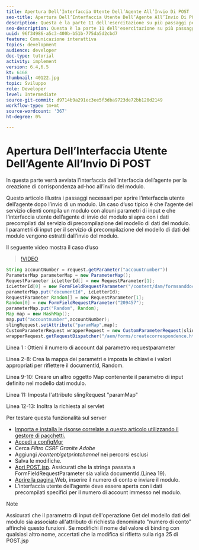 ```yaml
---
title: Apertura Dell’Interfaccia Utente Dell’Agente All’Invio Di POST
seo-title: Apertura Dell’Interfaccia Utente Dell’Agente All’Invio Di POST
description: Questa è la parte 11 dell'esercitazione su più passaggi per creare il primo documento di comunicazione interattivo per il canale di stampa. In questa parte verrà avviata l’interfaccia dell’interfaccia dell’agente per la creazione di corrispondenza ad-hoc all’invio del modulo.
seo-description: Questa è la parte 11 dell'esercitazione su più passaggi per creare il primo documento di comunicazione interattivo per il canale di stampa. In questa parte verrà avviata l’interfaccia dell’interfaccia dell’agente per la creazione di corrispondenza ad-hoc all’invio del modulo.
uuid: 96f34986-a5c3-400b-b51b-775da5d2cbd7
feature: Comunicazione interattiva
topics: development
audience: developer
doc-type: tutorial
activity: implement
version: 6.4,6.5
kt: 6168
thumbnail: 40122.jpg
topic: Sviluppo
role: Developer
level: Intermediate
source-git-commit: d9714b9a291ec3ee5f3dba9723de72bb120d2149
workflow-type: tm+mt
source-wordcount: '367'
ht-degree: 0%

---
```



# Apertura Dell’Interfaccia Utente Dell’Agente All’Invio Di POST

In questa parte verrà avviata l’interfaccia dell’interfaccia dell’agente per la creazione di corrispondenza ad-hoc all’invio del modulo.

Questo articolo illustra i passaggi necessari per aprire l’interfaccia utente dell’agente dopo l’invio di un modulo. Un caso d’uso tipico è che l’agente del servizio clienti compila un modulo con alcuni parametri di input e che l’interfaccia utente dell’agente di invio del modulo si apra con i dati precompilati dal servizio di precompilazione del modello di dati del modulo. I parametri di input per il servizio di precompilazione del modello di dati del modulo vengono estratti dall’invio del modulo.

Il seguente video mostra il caso d’uso

>[!VIDEO](https://video.tv.adobe.com/v/40122/?quality=9&learn=on)

```java
String accountNumber = request.getParameter("accountnumber"))
ParameterMap parameterMap = new ParameterMap();
RequestParameter icLetterId[] = new RequestParameter[1];
icLetterId[0] = new FormFieldRequestParameter("/content/dam/formsanddocuments/retirementstatementprint");
parameterMap.put("documentId", icLetterId);
RequestParameter Random[] = new RequestParameter[1];
Random[0] = new FormFieldRequestParameter("209457");
parameterMap.put("Random", Random);
Map map = new HashMap();
map.put("accountnumber",accountNumber);
slingRequest.setAttribute("paramMap",map);
CustomParameterRequest wrapperRequest = new CustomParameterRequest(slingRequest,parameterMap,"GET");
wrapperRequest.getRequestDispatcher("/aem/forms/createcorrespondence.html").include(wrapperRequest, response);
```

Linea 1 : Ottieni il numero di account dal parametro requestparameter

Linea 2-8: Crea la mappa dei parametri e imposta le chiavi e i valori appropriati per riflettere il documentId, Random.

Linea 9-10: Creare un altro oggetto Map contenente il parametro di input definito nel modello dati modulo.

Linea 11: Imposta l&#39;attributo slingRequest &quot;paramMap&quot;

Linea 12-13: Inoltra la richiesta al servlet

Per testare questa funzionalità sul server

* [Importa e installa le risorse correlate a questo articolo utilizzando il gestore di pacchetti.](assets/launch-agent-ui.zip)
* [Accedi a configMgr](http://localhost:4502/system/console/configMgr)
* Cerca _Filtro CSRF Granite Adobe_
* Aggiungi _/content/getprintchannel_ nei percorsi esclusi
* Salva le modifiche.
* [Apri POST.jsp](http://localhost:4502/apps/AEMForms/openprintchannel/POST.jsp). Assicurati che la stringa passata a FormFieldRequestParameter sia valida documentId.(Linea 19).
* [Aprire la pagina ](http://localhost:4502/content/OpenPrintChannel.html) Web, inserire il numero di conto e inviare il modulo.
* L’interfaccia utente dell’agente deve essere aperta con i dati precompilati specifici per il numero di account immesso nel modulo.

>[!NOTE]
>
>Assicurati che il parametro di input dell&#39;operazione Get del modello dati del modulo sia associato all&#39;attributo di richiesta denominato &quot;numero di conto&quot; affinché questo funzioni. Se modifichi il nome del valore di binding con qualsiasi altro nome, accertati che la modifica si rifletta sulla riga 25 di POST.jsp

